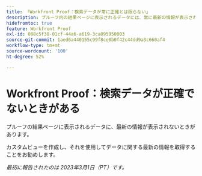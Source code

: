 ```yaml
---
title: 「Workfront Proof：検索データが常に正確とは限らない」
description: プルーフ内の結果ページに表示されるデータには、常に最新の情報が表示されるわけではありません。 カスタムビューを作成し、それを使用してデータに関する最新の情報を取得することをお勧めします。
hidefromtoc: true
feature: Workfront Proof
exl-id: 088c5f38-01cf-44a6-a619-3ca895950003
source-git-commit: 1aed6a440155c99f8ce0b0f42c44dd9a3c660af4
workflow-type: tm+mt
source-wordcount: '100'
ht-degree: 52%

---
```


# Workfront Proof：検索データが正確でないときがある

プルーフの結果ページに表示されるデータに、最新の情報が表示されないときがあります。

カスタムビューを作成し、それを使用してデータに関する最新の情報を取得することをお勧めします。

_最初に報告されたのは 2023年3月1日（PT）です。_
